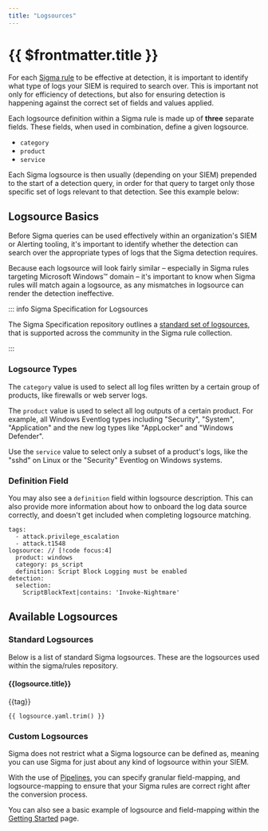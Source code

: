 ```yaml
---
title: "Logsources"
---
```


# {{ $frontmatter.title }}

For each [Sigma rule](/docs/basics/rules.md) to be effective at detection, it is important to identify what type of logs your SIEM is required to search over. This is important not only for efficiency of detections, but also for ensuring detection is happening against the correct set of fields and values applied.

Each logsource definition within a Sigma rule is made up of **three** separate fields. These fields, when used in combination, define a given logsource.

- `category`
- `product`
- `service`

Each Sigma logsource is then usually (depending on your SIEM) prepended to the start of a detection query, in order for that query to target only those specific set of logs relevant to that detection. See this example below:

## Logsource Basics

Before Sigma queries can be used effectively within an organization's SIEM or Alerting tooling, it's important to identify whether the detection can search over the appropriate types of logs that the Sigma detection requires.

Because each logsource will look fairly similar – especially in Sigma rules targeting Microsoft Windows&trade; domain – it's important to know when Sigma rules will match again a logsource, as any mismatches in logsource can render the detection ineffective.

::: info Sigma Specification for Logsources

The Sigma Specification repository outlines a [standard set of logsources](https://github.com/SigmaHQ/sigma-specification/blob/main/appendix/sigma-taxonomy-appendix.md#log-sources), that is supported across the community in the Sigma rule collection.

:::

### Logsource Types

The `category` value is used to select all log files written by a certain group of products, like firewalls or web server logs.

The `product` value is used to select all log outputs of a certain product. For example, all Windows Eventlog types including "Security", "System", "Application" and the new log types like "AppLocker" and "Windows Defender".

Use the `service` value to select only a subset of a product's logs, like the "sshd" on Linux or the "Security" Eventlog on Windows systems.

### Definition Field

You may also see a `definition` field within logsource description. This can also provide more information about how to onboard the log data source correctly, and doesn't get included when completing logsource matching.

```yaml{7}
tags:
  - attack.privilege_escalation
  - attack.t1548
logsource: // [!code focus:4]
  product: windows
  category: ps_script
  definition: Script Block Logging must be enabled
detection:
  selection:
    ScriptBlockText|contains: 'Invoke-Nightmare'
```

## Available Logsources

### Standard Logsources

Below is a list of standard Sigma logsources. These are the logsources used within the sigma/rules repository.

<!--suppress ES6UnusedImports -->
<script setup>
import PipelinesBox from "/.vitepress/theme/components/Boxes/PipelinesBox.vue";
import {reactive, onMounted} from "vue";
import { data } from '/.vitepress/theme/lib/logsources.v2.data';
import {withBase} from "vitepress";

</script>

<div v-for="logsource in data.logsources ?? []" class="">

<h4 id="" class="truncate">{{logsource.title}}</h4>

[//]: # '<span class="truncate overflow-hidden">'

<Badge type="info" v-for="tag in logsource.tags">{{tag}}</Badge>

[//]: # "</span>"

```yaml-vue
{{ logsource.yaml.trim() }}
```

</div>

### Custom Logsources

Sigma does not restrict what a Sigma logsource can be defined as, meaning you can use Sigma for just about any kind of logsource within your SIEM.

With the use of [Pipelines](/docs/digging-deeper/pipelines), you can specify granular field-mapping, and logsource-mapping to ensure that your Sigma rules are correct right after the conversion process.

<a :href="withBase('/docs/digging-deeper/pipelines')">
<PipelinesBox />
</a>

You can also see a basic example of logsource and field-mapping within the [Getting Started](/docs/guide/getting-started.html#custom-field-source-mapping) page.
